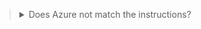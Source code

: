 ><details class=warn-icon>
><summary title="Click for More...">Does Azure not match the instructions?</summary>
>Azure is a dynamic, constantly evolving environment.
>As you complete your challenge lab, you may find that the provided guidance is not identical to what you encounter in the Azure environment.
>If you encounter a difference between Azure and the challenge lab instructions, please let us know by submitting feedback directly to <a href = "https://supportrequest.learnondemandsystems.com/sf.php?s=123formbuilder-5553155&control66068515=@Lab.User.Email&control66068522=@Lab.LabInstance.Id&control66608830=@Lab.LabProfile.Id&control66068513=@lab.User.FirstName&control66068514=@lab.User.LastName&control66068517=@lab.User.Organization.Name" target="_blank" Title="Challenge Lab Feedback" id="lab-disclaimer-custom-url">Challenge Lab Feedback</a> so that we may update the content in as timely a manner as possible.
></details>
